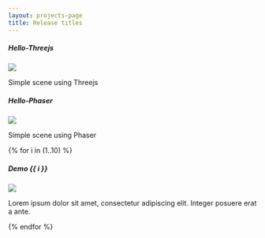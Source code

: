 ```yaml
---
layout: projects-page
title: Release titles
---
```

<div class="row justify-content-center">

<div class='col-md-3 card m-3 border-0'>
    <h5 class="card-title text-center">Hello-Threejs</h5>
    <a href="/playground/hello-threejs">
	<img class="card-img-top m-1" src="https://placehold.it/160x160" />
	</a>
    <p class='card-text ml-1'>Simple scene using Threejs</p>
</div>
<div class='col-md-3 card m-3 border-0'>
    <h5 class="card-title text-center">Hello-Phaser</h5>
	<a href="/playground/hello-phaser">
    <img class="card-img-top m-1" src="https://placehold.it/160x160" />
	</a>
    <p class='card-text ml-1'>Simple scene using Phaser</p>
</div>

{% for i in (1..10) %}
<div class='col-md-3 card m-3 border-0'>
    <h5 class="card-title text-center">Demo {{ i }}</h5>
    <img class="card-img-top m-1" src="https://placehold.it/160x160" />
    <p class='card-text ml-1'>Lorem ipsum dolor sit amet, consectetur adipiscing elit. Integer posuere erat a ante.</p>
</div>
{% endfor %}
</div>